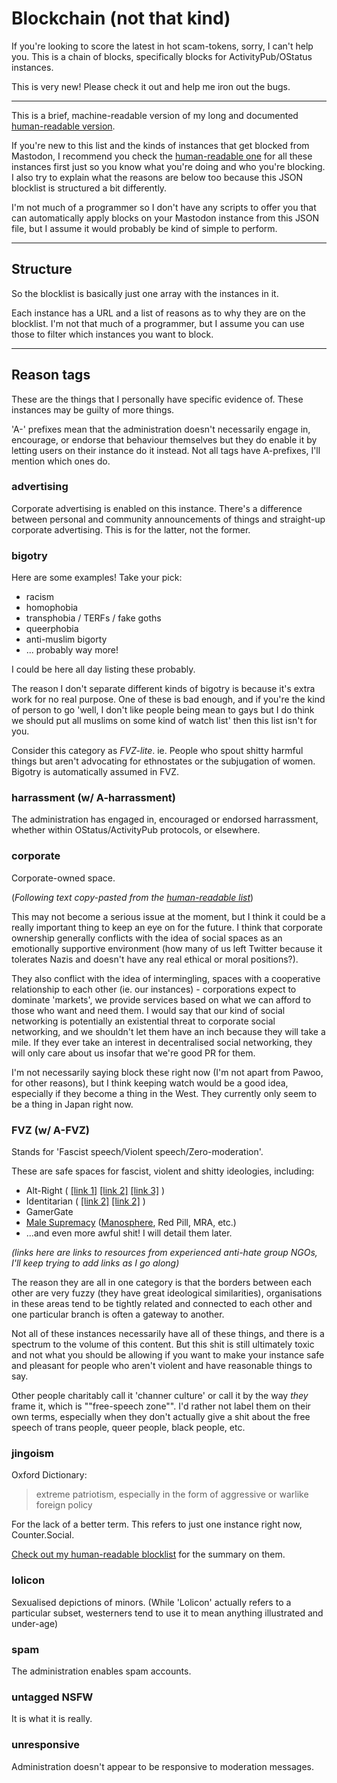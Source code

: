 # Blockchain (not that kind)

If you're looking to score the latest in hot scam-tokens, sorry, I can't help you. This is a chain of blocks, specifically blocks for ActivityPub/OStatus instances.

This is very new! Please check it out and help me iron out the bugs.

---

This is a brief, machine-readable version of my long and documented [human-readable version](http://telegra.ph/Instances-to-silencesuspend-on-Mastodon-06-23).

If you're new to this list and the kinds of instances that get blocked from Mastodon, I recommend you check the [human-readable one](http://telegra.ph/Instances-to-silencesuspend-on-Mastodon-06-23) for all these instances first just so you know what you're doing and who you're blocking. I also try to explain what the reasons are below  too because this JSON blocklist is structured a bit differently.

I'm not much of a programmer so I don't have any scripts to offer you that can automatically apply blocks on your Mastodon instance from this JSON file, but I assume it would probably be kind of simple to perform.

---

## Structure

So the blocklist is basically just one array with the instances in it.

Each instance has a URL and a list of reasons as to why they are on the blocklist. I'm not that much of a programmer, but I assume you can use those to filter which instances you want to block.


---


## Reason tags
These are the things that I personally have specific evidence of. These instances may be guilty of more things.

'A-' prefixes mean that the administration doesn't necessarily engage in, encourage, or endorse that behaviour themselves but they do enable it by letting users on their instance do it instead. Not all tags have A-prefixes, I'll mention which ones do.


### advertising

Corporate advertising is enabled on this instance. There's a difference between personal and community announcements of things and straight-up corporate advertising. This is for the latter, not the former.

### bigotry

Here are some examples! Take your pick:

- racism
- homophobia
- transphobia / TERFs / fake goths
- queerphobia
- anti-muslim bigorty
- ... probably way more!

I could be here all day listing these probably.

The reason I don't separate different kinds of bigotry is because it's extra work for no real purpose. One of these is bad enough, and if you're the kind of person to go 'well, I don't like people being mean to gays but I do think we should put all muslims on some kind of watch list' then this list isn't for you.

Consider this category as *FVZ-lite*. ie. People who spout shitty harmful things but aren't advocating for ethnostates or the subjugation of women. Bigotry is automatically assumed in FVZ.


### harrassment (w/ A-harrassment)

The administration has engaged in, encouraged or endorsed harrassment, whether within OStatus/ActivityPub protocols, or elsewhere.

### corporate

Corporate-owned space.

(*Following text copy-pasted from the [human-readable list](http://telegra.ph/Instances-to-silencesuspend-on-Mastodon-06-23)*)

This may not become a serious issue at the moment, but I think it could be a really important thing to keep an eye on for the future. I think that corporate ownership generally conflicts with the idea of social spaces as an emotionally supportive environment (how many of us left Twitter because it tolerates Nazis and doesn't have any real ethical or moral positions?). 

They also conflict with the idea of intermingling, spaces with a cooperative relationship to each other (ie. our instances) - corporations expect to dominate 'markets', we provide services based on what we can afford to those who want and need them. I would say that our kind of social networking is potentially an existential threat to corporate social networking, and we shouldn't let them have an inch because they will take a mile. If they ever take an interest in decentralised social networking, they will only care about us insofar that we're good PR for them.

I'm not necessarily saying block these right now (I'm not apart from Pawoo, for other reasons), but I think keeping watch would be a good idea, especially if they become a thing in the West. They currently only seem to be a thing in Japan right now.


### FVZ (w/ A-FVZ)

Stands for 'Fascist speech/Violent speech/Zero-moderation'. 

These are safe spaces for fascist, violent and shitty ideologies, including:




- Alt-Right ( [[link 1]](http://www.hopenothate.org.uk/wp-content/uploads/2017/07/Defend-Europe-Briefing_210717.pdf) [[link 2]](http://www.hopenothate.org.uk/2017/10/31/explained-identitarian-movement-alt-right/) [[link 3]](https://alternativeright.hopenothate.com/) )
- Identitarian ( [[link 2]](https://www.splcenter.org/hatewatch/2015/10/12/american-racists-work-spread-%E2%80%98identitarian%E2%80%99-ideology) [[link 2]](http://www.hopenothate.org.uk/2017/10/31/explained-identitarian-movement-alt-right/) )
- GamerGate
- [Male Supremacy](https://www.splcenter.org/fighting-hate/extremist-files/ideology/male-supremacy) ([Manosphere](http://www.hopenothate.org.uk/2017/10/24/hope-not-hate-explains-manosphere/), Red Pill, MRA, etc.)
- ...and even more awful shit! I will detail them later.

*(links here are links to resources from experienced anti-hate group NGOs, I'll keep trying to add links as I go along)*

The reason they are all in one category is that the borders between each other are very fuzzy (they have great ideological similarities), organisations in these areas tend to be tightly related and connected to each other and one particular branch is often a gateway to another.

Not all of these instances necessarily have all of these things, and there is a spectrum to the volume of this content. But this shit is still ultimately toxic and not what you should be allowing if you want to make your instance safe and pleasant for people who aren't violent and have reasonable things to say.


Other people charitably call it 'channer culture' or call it by the way *they* frame it, which is ""free-speech zone"". I'd rather not label them on their own terms, especially when they don't actually give a shit about the free speech of trans people, queer people, black people, etc.


### jingoism

Oxford Dictionary:

> extreme patriotism, especially in the form of aggressive or warlike foreign policy

For the lack of a better term. This refers to just one instance right now, Counter.Social.

[Check out my human-readable blocklist](http://telegra.ph/Instances-to-silencesuspend-on-Mastodon-06-23) for the summary on them.

### lolicon

Sexualised depictions of minors. (While 'Lolicon' actually refers to a particular subset, westerners tend to use it to mean anything illustrated and under-age)

### spam

The administration enables spam accounts.

### untagged NSFW

It is what it is really.

### unresponsive

Administration doesn't appear to be responsive to moderation messages.